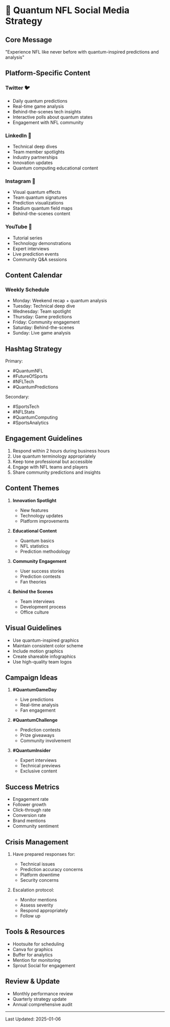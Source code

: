 # 🚀 Quantum NFL Social Media Strategy

## Core Message
"Experience NFL like never before with quantum-inspired predictions and analysis"

## Platform-Specific Content

### Twitter 🐦
- Daily quantum predictions
- Real-time game analysis
- Behind-the-scenes tech insights
- Interactive polls about quantum states
- Engagement with NFL community

### LinkedIn 💼
- Technical deep dives
- Team member spotlights
- Industry partnerships
- Innovation updates
- Quantum computing educational content

### Instagram 📸
- Visual quantum effects
- Team quantum signatures
- Prediction visualizations
- Stadium quantum field maps
- Behind-the-scenes content

### YouTube 🎥
- Tutorial series
- Technology demonstrations
- Expert interviews
- Live prediction events
- Community Q&A sessions

## Content Calendar

### Weekly Schedule
- Monday: Weekend recap + quantum analysis
- Tuesday: Technical deep dive
- Wednesday: Team spotlight
- Thursday: Game predictions
- Friday: Community engagement
- Saturday: Behind-the-scenes
- Sunday: Live game analysis

## Hashtag Strategy
Primary:
- #QuantumNFL
- #FutureOfSports
- #NFLTech
- #QuantumPredictions

Secondary:
- #SportsTech
- #NFLStats
- #QuantumComputing
- #SportsAnalytics

## Engagement Guidelines
1. Respond within 2 hours during business hours
2. Use quantum terminology appropriately
3. Keep tone professional but accessible
4. Engage with NFL teams and players
5. Share community predictions and insights

## Content Themes
1. **Innovation Spotlight**
   - New features
   - Technology updates
   - Platform improvements

2. **Educational Content**
   - Quantum basics
   - NFL statistics
   - Prediction methodology

3. **Community Engagement**
   - User success stories
   - Prediction contests
   - Fan theories

4. **Behind the Scenes**
   - Team interviews
   - Development process
   - Office culture

## Visual Guidelines
- Use quantum-inspired graphics
- Maintain consistent color scheme
- Include motion graphics
- Create shareable infographics
- Use high-quality team logos

## Campaign Ideas
1. **#QuantumGameDay**
   - Live predictions
   - Real-time analysis
   - Fan engagement

2. **#QuantumChallenge**
   - Prediction contests
   - Prize giveaways
   - Community involvement

3. **#QuantumInsider**
   - Expert interviews
   - Technical previews
   - Exclusive content

## Success Metrics
- Engagement rate
- Follower growth
- Click-through rate
- Conversion rate
- Brand mentions
- Community sentiment

## Crisis Management
1. Have prepared responses for:
   - Technical issues
   - Prediction accuracy concerns
   - Platform downtime
   - Security concerns

2. Escalation protocol:
   - Monitor mentions
   - Assess severity
   - Respond appropriately
   - Follow up

## Tools & Resources
- Hootsuite for scheduling
- Canva for graphics
- Buffer for analytics
- Mention for monitoring
- Sprout Social for engagement

## Review & Update
- Monthly performance review
- Quarterly strategy update
- Annual comprehensive audit

---

Last Updated: 2025-01-06
